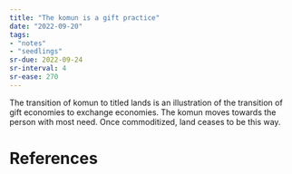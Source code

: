```yaml
---
title: "The komun is a gift practice"
date: "2022-09-20"
tags:
- "notes"
- "seedlings"
sr-due: 2022-09-24
sr-interval: 4
sr-ease: 270
---
```


The transition of komun to titled lands is an illustration of the transition of gift economies to exchange economies. The komun moves towards the person with most need. Once commoditized, land ceases to be this way.

# References